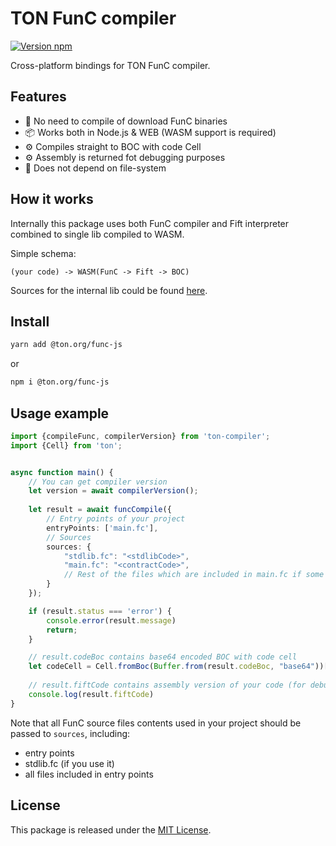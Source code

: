 # TON FunC compiler

[![Version npm](https://img.shields.io/npm/v/@ton.org/func-js.svg?logo=npm)](https://www.npmjs.com/package/@ton.org/func-js)

Cross-platform bindings for TON FunC compiler.

## Features

- 🚀 No need to compile of download FunC binaries
- 📦 Works both in Node.js & WEB (WASM support is required)
- ⚙️ Compiles straight to BOC with code Cell
- ⚙️ Assembly is returned fot debugging purposes
- 📁 Does not depend on file-system

## How it works

Internally this package uses both FunC compiler and Fift interpreter combined to single lib compiled to WASM.

Simple schema:
```
(your code) -> WASM(FunC -> Fift -> BOC)
```

Sources for the internal lib could be found [here](https://github.com/ton-blockchain/ton/tree/testnet/crypto/funcfiftlib).

## Install

```bash
yarn add @ton.org/func-js
```

or 

```bash
npm i @ton.org/func-js
```

## Usage example

```typescript
import {compileFunc, compilerVersion} from 'ton-compiler';
import {Cell} from 'ton';


async function main() {
    // You can get compiler version 
    let version = await compilerVersion();
    
    let result = await funcCompile({
        // Entry points of your project
        entryPoints: ['main.fc'],
        // Sources
        sources: {
            "stdlib.fc": "<stdlibCode>",
            "main.fc": "<contractCode>",
            // Rest of the files which are included in main.fc if some
        }
    });

    if (result.status === 'error') {
        console.error(result.message)
        return;
    }

    // result.codeBoc contains base64 encoded BOC with code cell 
    let codeCell = Cell.fromBoc(Buffer.from(result.codeBoc, "base64"))[0];
    
    // result.fiftCode contains assembly version of your code (for debug purposes)
    console.log(result.fiftCode)
}
```

Note that all FunC source files contents used in your project should be passed to ```sources```, including:
- entry points
- stdlib.fc (if you use it)
- all files included in entry points

## License

This package is released under the [MIT License](LICENSE).